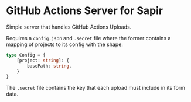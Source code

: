 # GitHub Actions Server for Sapir

Simple server that handles GitHub Actions Uploads.

Requires a `config.json` and `.secret` file where the former contains a mapping of projects to its config with the shape:

```ts
type Config = {
    [project: string]: {
        basePath: string,
    }
}
```

The `.secret` file contains the key that each upload must include in its form data.

